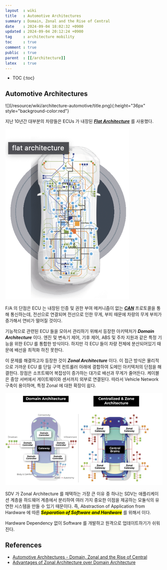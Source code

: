 ```yaml
---
layout  : wiki
title   : Automotive Architectures
summary : Domain, Zonal and the Rise of Central
date    : 2024-09-04 18:02:32 +0900
updated : 2024-09-04 20:12:24 +0900
tag     : architecture mobility
toc     : true
comment : true
public  : true
parent  : [[/architecture]]
latex   : true
---
```

* TOC
{:toc}

## Automotive Architectures

![](/resource/wiki/architecture-automotive/title.png}{:height="36px" style="background-color:red"}

지난 10년간 대부분의 차량들은 ECUs 가 내장된 ___[Flat Architecture](https://www.redeweb.com/en/Articles/processor-technologies-that-make-software-defined-vehicles-possible/)___ 를 사용했다.

![](/resource/wiki/architecture-automotive/flat-architecture.png)

F/A 의 단점은 ECU 는 내장된 인증 및 권한 부여 메커니즘이 없는 ___[CAN](https://baekjungho.github.io/wiki/mobility/mobility-can/)___ 프로토콜을 통해 통신하는데, 전선으로 연결되며 전선으로 인한 무게, 부피 때문에 차량의 무게 부피가 증가해서 연비가 떨어질 것이다.

기능적으로 관련된 ECU 들을 모아서 관리하기 위해서 등장한 아키텍처가 ___Domain Architecture___ 이다. 엔진 및 변속기 제어, 기후 제어, ABS 및 주차 지원과 같은 특정 기능을 위한 ECU 를 통합한 방식이다.
하지만 각 ECU 들이 차량 전체에 분산되어있기 때문에 배선을 최적화 하진 못한다.

이 문제를 해결하고자 등장한 것이 ___Zonal Architecture___ 이다. 이 접근 방식은 물리적으로 가까운 ECU 를 단일 구역 컨트롤러 아래에 결합하여 도메인 아키텍처의 단점을 해결한다. 장점은 소프트웨어 복잡성이 증가하는 대가로 배선과 무게가 줄어든다.
케이블은 중앙 서버에서 게이트웨이와 센서까지 외부로 연결된다. 따라서 Vehicle Network 구축이 용이하며, 특정 Zonal 에 대한 확장이 쉽다.

![](/resource/wiki/architecture-automotive/zonal-architecture.png)

SDV 가 Zonal Architecture 를 채택하는 가장 큰 이유 중 하나는 SDV는 애플리케이션 계층을 하드웨어 계층에서 분리하여 여러 가지 중요한 이점을 제공하는 모듈식의 유연한 시스템을 만들 수 있기 때문이다.
즉, Abstraction of Application from Hardware 에 따른 <mark><em><strong>Separation of Software and Hardware</strong></em></mark> 를 위해서 이다.

Hardware Dependency 없이 Software 를 개발하고 원격으로 업데이트하기가 쉬워진다.

## References

- [Automotive Architectures - Domain, Zonal and the Rise of Central](https://www.eetimes.com/automotive-architectures-domain-zonal-and-the-rise-of-central/)
- [Advantages of Zonal Architecture over Domain Architecture](https://grapeup.com/blog/exploring-the-architecture-of-automotive-electronics-domain-vs-zone)